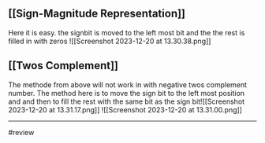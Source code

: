 ## [[Sign-Magnitude Representation]] 
Here it is easy. the signbit is moved to the left most bit and the the rest is filled in with zeros
![[Screenshot 2023-12-20 at 13.30.38.png]]
## [[Twos Complement]] 
The methode from above will not work in with negative twos complement number. The method here is to move the sign bit to the left most position and and then to fill the rest with the same bit as the sign bit![[Screenshot 2023-12-20 at 13.31.17.png]]
![[Screenshot 2023-12-20 at 13.31.00.png]]

---
#review